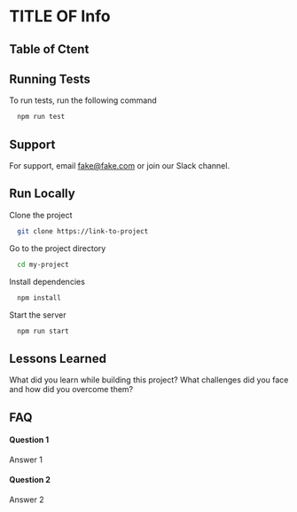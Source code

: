 # TITLE OF Info

## Table of Ctent

## Running Tests

To run tests, run the following command

```bash
  npm run test
```

## Support

For support, email fake@fake.com or join our Slack channel.

## Run Locally

Clone the project

```bash
  git clone https://link-to-project
```

Go to the project directory

```bash
  cd my-project
```

Install dependencies

```bash
  npm install
```

Start the server

```bash
  npm run start
```

## Lessons Learned

What did you learn while building this project? What challenges did you face and how did you overcome them?

## FAQ

#### Question 1

Answer 1

#### Question 2

Answer 2
